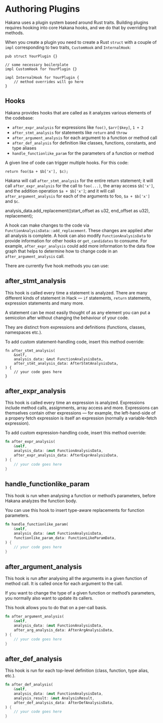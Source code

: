 # Authoring Plugins

Hakana uses a plugin system based around Rust traits. Building plugins requires hooking into core Hakana hooks, and we do that by overriding trait methods.

When you create a plugin you need to create a Rust `struct` with a couple of `impl` corresponding to two traits, `CustomHook` and `InternalHook`:

```
pub struct YourPlugin {}

// some necessary boilerplate
impl CustomHook for YourPlugin {}

impl InternalHook for YourPlugin {
    // method overrides will go here
}
```

## Hooks

Hakana provides hooks that are called as it analyzes various elements of the codebase:

- `after_expr_analysis` for expressions like `foo()`, `$arr[$key]`, `1 + 2`
- `after_stmt_analysis` for statements like `return` and `throw`
- `after_argument_analysis` for each argument to a function or method call
- `after_def_analysis` for definition like classes, functions, constants, and type aliases
- `handle_functionlike_param` for the parameters of a function or method

A given line of code can trigger multiple hooks. For this code:

```hack
return foo($a + $b['x'], $c);
```

Hakana will call `after_stmt_analysis` for the entire return statement; it will call `after_expr_analysis` for the call to `foo(...)`, the array access `$b['x']`, and the addition operation `$a + $b['x']`; and it will call `after_argument_analysis` for each of the arguments to foo, `$a + $b['x']` and `$c`.

analysis_data.add_replacement((start_offset as u32, end_offset as u32), replacement);

A hook can make changes to the code via `FunctionAnalysisData::add_replacement`. These changes are applied after all analysis is complete. A hook can also modify `FunctionAnalysisData` to provide information for other hooks or `get_candidates` to consume. For example, `after_expr_analysis` could add more information to the data flow graph that helps to determine how to change code in an `after_argument_analysis` call.

There are currently five hook methods you can use:

## after_stmt_analysis

This hook is called every time a statement is analyzed. There are many different kinds of statement in Hack — `if` statements, `return` statements, expression statements and many more.

A statement can be most easily thought of as any element you can put a semicolon after without changing the behaviour of your code.

They are distinct from expressions and definitions (functions, classes, namespaces etc.).

To add custom statement-handling code, insert this method override:

```
fn after_stmt_analysis(
    &self,
    analysis_data: &mut FunctionAnalysisData,
    after_stmt_analysis_data: AfterStmtAnalysisData,
) {
    // your code goes here
}
```

## after_expr_analysis

This hook is called every time an expression is analyzed. Expressions include method calls, assignments, array access and more. Expressions can themselves contain other expressions — for example, the left-hand-side of a propery fetch expression is itself an expression (normally a variable-fetch expression).

To add custom expression-handling code, insert this method override:

```rs
fn after_expr_analysis(
    &self,
    analysis_data: &mut FunctionAnalysisData,
    after_expr_analysis_data: AfterExprAnalysisData,
) {
    // your code goes here
}
```

## handle_functionlike_param

This hook is run when analysing a function or method’s parameters, before Hakana analyzes the function body.

You can use this hook to insert type-aware replacements for function parameters.

```rs
fn handle_functionlike_param(
    &self,
    analysis_data: &mut FunctionAnalysisData,
    functionlike_param_data: FunctionLikeParamData,
) {
    // your code goes here
}
```

## after_argument_analysis

This hook is run after analysing all the arguments in a given function of method call. It is called once for each argument to the call.

If you want to change the type of a given function or method’s parameters, you normally also want to update its callers.

This hook allows you to do that on a per-call basis.

```rs
fn after_argument_analysis(
    &self,
    analysis_data: &mut FunctionAnalysisData,
    after_arg_analysis_data: AfterArgAnalysisData,
) {
    // your code goes here
}
```

## after_def_analysis

This hook is run for each top-level definition (class, function, type alias, etc.).

```rs
fn after_def_analysis(
    &self,
    analysis_data: &mut FunctionAnalysisData,
    analysis_result: &mut AnalysisResult,
    after_def_analysis_data: AfterDefAnalysisData,
) {
    // your code goes here
}
```
